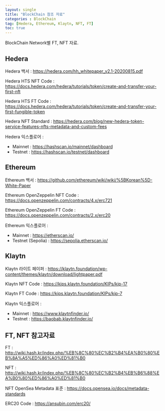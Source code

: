 ```yaml
---
layout: single
title: "BlockChain 참조 자료"
categories : BlockChain
tag: [Hedera, Ethereum, Klaytn, NFT, FT]
toc: true
---
```


BlockChain Network별 FT, NFT 자료.

## Hedera
 
Hedera 백서 : https://hedera.com/hh_whitepaper_v2.1-20200815.pdf 

Hedera HTS NFT Code : https://docs.hedera.com/hedera/tutorials/token/create-and-transfer-your-first-nft  

Hedera HTS FT Code : https://docs.hedera.com/hedera/tutorials/token/create-and-transfer-your-first-fungible-token 

Hedera NFT Standard : https://hedera.com/blog/new-hedera-token-service-features-nfts-metadata-and-custom-fees 

Hedera 익스플로어 :
- Mainnet : https://hashscan.io/mainnet/dashboard
- Testnet : https://hashscan.io/testnet/dashboard


## Ethereum

Ethereum 백서 : https://github.com/ethereum/wiki/wiki/%5BKorean%5D-White-Paper  

Ethereum OpenZeppelin NFT Code : https://docs.openzeppelin.com/contracts/4.x/erc721  

Ethereum OpenZeppelin FT Code : https://docs.openzeppelin.com/contracts/2.x/erc20 

Ethereum 익스플로어 :       
- Mainnet : https://etherscan.io/
- Testnet (Sepolia) : https://sepolia.etherscan.io/


## Klaytn

Klaytn 라이트 페이퍼 : https://klaytn.foundation/wp-content/themes/klaytn/download/lightpaper.pdf

Klaytn NFT Code : https://kips.klaytn.foundation/KIPs/kip-17 

Klaytn FT Code : https://kips.klaytn.foundation/KIPs/kip-7  

Klaytn 익스플로어 : 
- Mainnet : https://www.klaytnfinder.io/ 
- Testnet : https://baobab.klaytnfinder.io/


## FT, NFT  참고자료 

FT : http://wiki.hash.kr/index.php/%EB%8C%80%EC%B2%B4%EA%B0%80%EB%8A%A5%ED%86%A0%ED%81%B0 

NFT : http://wiki.hash.kr/index.php/%EB%8C%80%EC%B2%B4%EB%B6%88%EA%B0%80%ED%86%A0%ED%81%B0  

NFT OpenSea Metadata 표준 : https://docs.opensea.io/docs/metadata-standards  

ERC20 Code : https://ansubin.com/erc20/  